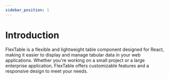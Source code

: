 ```yaml
---
sidebar_position: 1
---
```


# Introduction

FlexTable is a flexible and lightweight table component designed for React, making it easier to display and manage tabular data in your web applications. Whether you're working on a small project or a large enterprise application, FlexTable offers customizable features and a responsive design to meet your needs.

